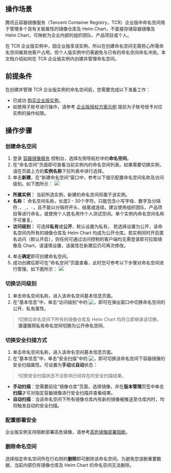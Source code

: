 
## 操作场景
腾讯云容器镜像服务（Tencent Container Registry，TCR）企业版中命名空间用于管理多个具有关联属性的镜像仓库及 Helm Chart，不直接存储容器镜像及 Helm Chart，可映射为企业内部的组织团队、产品项目或个人。

在 TCR 企业版实例中，因企业独享该实例，所以在创建命名空间无需担心所需命名空间被其他客户占用，但个人版实例中仍需避免与已有的命名空间命名冲突。本文档介绍如何在 TCR 企业版实例内创建并管理命名空间。


## 前提条件

在创建并管理 TCR 企业版实例的命名空间前，您需要完成以下准备工作：
- 已成功 [购买企业版实例](https://intl.cloud.tencent.com/document/product/1051/39088)。
- 如使用子账号进行操作，请参考 [企业版授权方案示例](https://intl.cloud.tencent.com/document/product/1051/37248) 提前为子账号授予对应实例的操作权限。

## 操作步骤
### 创建命名空间
1. 登录 [容器镜像服务](https://console.cloud.tencent.com/tcr) 控制台，选择左侧导航栏中的**命名空间**。
2. 在“命名空间”页面即可查看当前实例内的命名空间列表。如果需要切换实例，请在页面上方的**实例名称**下拉列表中进行选择。
3. 单击**新建**，在“新建命名空间”窗口中，参考以下提示配置命名空间名称及访问级别。如下图所示：
![](https://main.qcloudimg.com/raw/48fbf6c0aeafc5614e67fde1bbc0c531.png)
 - **所属实例：** 当前所选实例，新建的命名空间将属于该实例。
 - **名称：** 命名空间名称，长度2 - 30个字符，只能包含小写字母、数字及分隔符`.`、`_`、`-`，且不能以分隔符开头、结尾或连续。建议使用组织团队、产品项目等进行命名，或使用个人姓名用作个人测试空间。单个实例内命名空间名称不可重复。
 - **访问级别：** 可选择**私有**或**公开**，默认设置为私有。
 若选择设置为公开，该命名空间内所有的镜像仓库及 Helm Chart 均成为公开仓库。若实例同时开启匿名访问（默认开启），则任何可通过访问控制的客户端均无需登录即可拉取镜像及 Chart，请谨慎设置，该属性在新建后仍可再次修改。
4. 单击**确定**即可创建命名空间。
5. 成功创建后即可在“命名空间”页面查看，此时您可参考以下步骤对命名空间进行管理。如下图所示：
![](https://main.qcloudimg.com/raw/f9e8a249b7d79068cea2a83d1cdb44fa.png)


### 切换访问级别
1. 单击命名空间名称，进入该命名空间基本信息页面。
2. 在“基本信息”中，单击“访问级别”中的 <img src="https://main.qcloudimg.com/raw/8f25ce6088a7b046c4cae311b8a5293e.png" style="margin:-2px 0px">，即可在弹出窗口中切换命名空间的公开、私有属性。
 >!切换后命名空间下所有的镜像仓库及 Helm Chart 均将立即继承该切换，**请谨慎将私有命名空间切换为公开命名空间**。
 >

### 切换安全扫描方式
1. 单击命名空间名称，进入该命名空间基本信息页面。
2. 在“基本信息”中，单击“安全扫描”中的 <img src="https://main.qcloudimg.com/raw/8f25ce6088a7b046c4cae311b8a5293e.png" style="margin:-2px 0px">，即可切换该命名空间下容器镜像的安全扫描属性。可设置为**手动**或**自动**状态：
>!切换安全扫描状态不会影响已经存在的安全扫描结果。
>
 - **手动扫描**：您需要前往“镜像仓库”页面，选择镜像，并在**版本管理**页签中单击**扫描**才可对指定容器镜像进行安全扫描并查看结果。
 - **自动扫描**：当该命名空间下所有镜像仓库内有新的镜像被推送至仓库内时，均将触发自动的安全扫描。


### 配置部署安全
企业版实例支持阻断部署高危镜像，请参考[高危镜像部署阻断]()。

### 删除命名空间
选择指定命名空间所在行右侧的**删除**即可删除该命名空间。为避免您误删重要数据，当前内部仍有镜像仓库及 Helm Chart 的命名空间无法删除。
